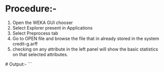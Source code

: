 # Procedure:-
<ol>
 <li>Open the WEKA GUI chooser</li>
 <li>Select Explorer present in Applications</li>
 <li>Select Preprocess tab</li>
 <li>Go to OPEN file and browse the file that in already stored in the system credit-g.arff</li>
 <li>checking on any attribute in the left panel will show the basic statistics on that selected attributes.</li>
</ol>
# Output:-
```

```
